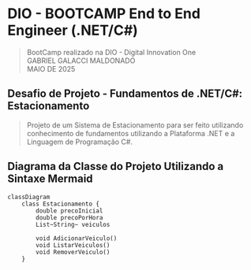 # DIO - BOOTCAMP End to End Engineer (.NET/C#)
> BootCamp realizado na DIO - Digital Innovation One <br>
> GABRIEL GALACCI MALDONADO <br>
> MAIO DE 2025

## Desafio de Projeto - Fundamentos de .NET/C#: Estacionamento
> Projeto de um Sistema de Estacionamento para ser feito utilizando conhecimento de fundamentos utilizando a Plataforma .NET e a Linguagem de Programação C#.

## Diagrama da Classe do Projeto Utilizando a Sintaxe Mermaid
```mermaid
classDiagram
    class Estacionamento {
        double precoInicial
        double precoPorHora
        List~String~ veiculos

        void AdicionarVeiculo()
        void ListarVeiculos()
        void RemoverVeiculo()
    }
```